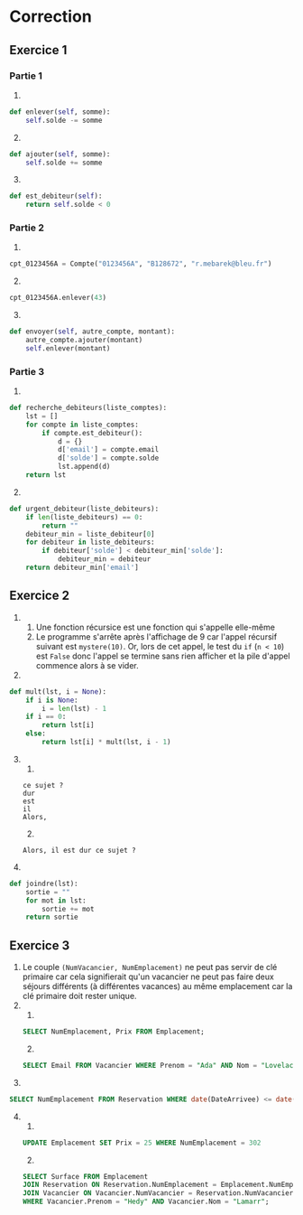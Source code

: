 # Correction
## Exercice 1
### Partie 1
1. 
```python
def enlever(self, somme):
    self.solde -= somme
```
2. 
```python
def ajouter(self, somme):
    self.solde += somme
``` 
3. 
```python
def est_debiteur(self):
    return self.solde < 0
```

### Partie 2
1. 
```python
cpt_0123456A = Compte("0123456A", "B128672", "r.mebarek@bleu.fr")
```
2. 
```python
cpt_0123456A.enlever(43)
```
3. 
```python
def envoyer(self, autre_compte, montant):
    autre_compte.ajouter(montant)
    self.enlever(montant)
```

### Partie 3
1. 
```python
def recherche_debiteurs(liste_comptes):
    lst = []
    for compte in liste_comptes:
        if compte.est_debiteur():
            d = {}
            d['email'] = compte.email
            d['solde'] = compte.solde
            lst.append(d)
    return lst
```

2. 
```python
def urgent_debiteur(liste_debiteurs):
    if len(liste_debiteurs) == 0:
        return ""
    debiteur_min = liste_debiteur[0]
    for debiteur in liste_debiteurs:
        if debiteur['solde'] < debiteur_min['solde']:
            debiteur_min = debiteur
    return debiteur_min['email']
```

## Exercice 2
1. 
    1. Une fonction récursice est une fonction qui s'appelle elle-même
    2. Le programme s'arrête après l'affichage de 9 car l'appel récursif suivant est `mystere(10)`. Or, lors de cet appel, le test du `if` (`n < 10`) est `False` donc l'appel se termine sans rien afficher et la pile d'appel commence alors à se vider.
2. 
```python
def mult(lst, i = None):
    if i is None:
        i = len(lst) - 1
    if i == 0:
        return lst[i]
    else:
        return lst[i] * mult(lst, i - 1)
```
3. 
    1. 
    ```
    ce sujet ?
    dur
    est
    il
    Alors,
    ```
    2. 
    ```
    Alors, il est dur ce sujet ?
    ```
4. 
```python
def joindre(lst):
    sortie = ""
    for mot in lst:
        sortie += mot
    return sortie
```

## Exercice 3
1. Le couple `(NumVacancier, NumEmplacement)` ne peut pas servir de clé primaire car cela signifierait qu'un vacancier ne peut pas faire deux séjours différents (à différentes vacances) au même emplacement car la clé primaire doit rester unique.
2. 
    1. 
    ```SQL
    SELECT NumEmplacement, Prix FROM Emplacement;
    ``` 
    2. 
    ```SQL
    SELECT Email FROM Vacancier WHERE Prenom = "Ada" AND Nom = "Lovelace";
    ```
3. 
```SQL
SELECT NumEmplacement FROM Reservation WHERE date(DateArrivee) <= date('2023-02-23') and date(DateDepart) > date('2023-02-23');
```
4. 
    1. 
    ```SQL
    UPDATE Emplacement SET Prix = 25 WHERE NumEmplacement = 302
    ```
    2. 
    ```SQL
    SELECT Surface FROM Emplacement
    JOIN Reservation ON Reservation.NumEmplacement = Emplacement.NumEmplacement
    JOIN Vacancier ON Vacancier.NumVacancier = Reservation.NumVacancier
    WHERE Vacancier.Prenom = "Hedy" AND Vacancier.Nom = "Lamarr";
    ```